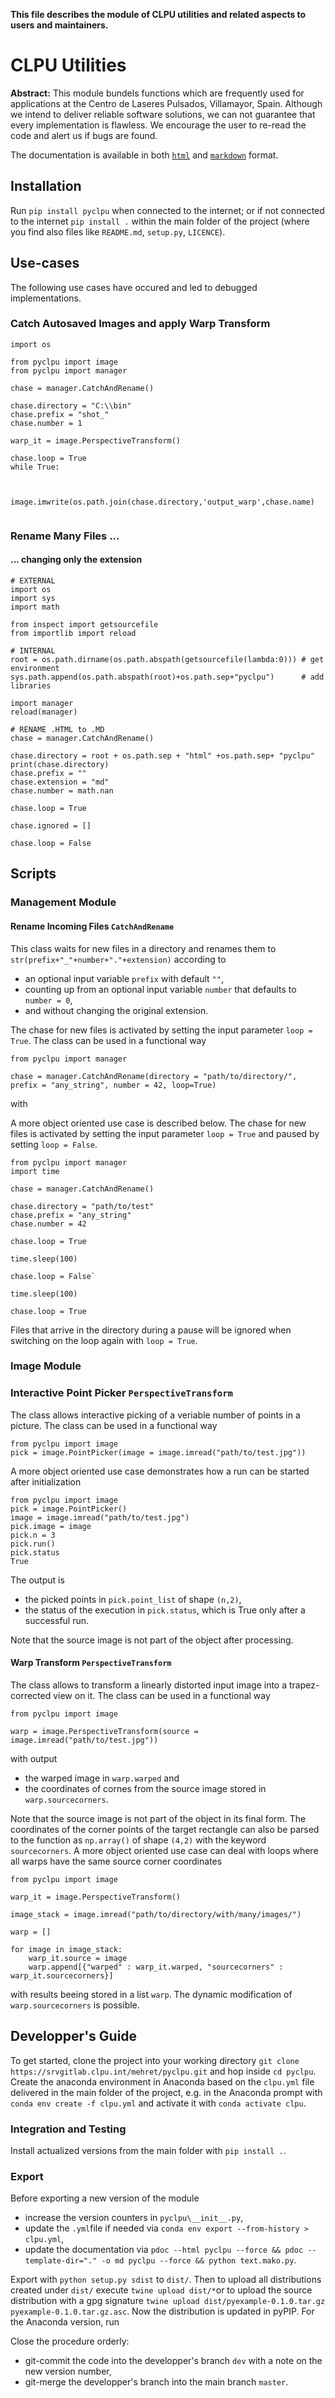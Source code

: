 **This file describes the module of CLPU utilities and related aspects to users and maintainers.**

# CLPU Utilities

**Abstract:** This module bundels functions which are frequently used for applications at the Centro de Laseres Pulsados, Villamayor, Spain. Although we intend to deliver reliable software solutions, we can not guarantee that every implementation is flawless. We encourage the user to re-read the code and alert us if bugs are found.

The documentation is available in both [`html`](./html/pyclpu/index.html) and [`markdown`](./md/pyclpu/index.md) format.

## Installation

Run `pip install pyclpu` when connected to the internet; or if not connected to the internet `pip install .` within the main folder of the project (where you find also files like `README.md`, `setup.py`, `LICENCE`).

## Use-cases

The following use cases have occured and led to debugged implementations.

### Catch Autosaved Images and apply Warp Transform

```
import os

from pyclpu import image
from pyclpu import manager

chase = manager.CatchAndRename()

chase.directory = "C:\\bin"
chase.prefix = "shot_"
chase.number = 1

warp_it = image.PerspectiveTransform()

chase.loop = True
while True:
    
    
    image.imwrite(os.path.join(chase.directory,'output_warp',chase.name)
    

```

### Rename Many Files ...

#### ... changing only the extension

```
# EXTERNAL
import os
import sys
import math

from inspect import getsourcefile
from importlib import reload

# INTERNAL
root = os.path.dirname(os.path.abspath(getsourcefile(lambda:0))) # get environment
sys.path.append(os.path.abspath(root)+os.path.sep+"pyclpu")      # add libraries

import manager
reload(manager)

# RENAME .HTML to .MD
chase = manager.CatchAndRename()

chase.directory = root + os.path.sep + "html" +os.path.sep+ "pyclpu"
print(chase.directory)
chase.prefix = ""
chase.extension = "md"
chase.number = math.nan

chase.loop = True

chase.ignored = []

chase.loop = False
```

## Scripts

### Management Module

#### Rename Incoming Files `CatchAndRename`

This class waits for new files in a directory and renames them to `str(prefix+"_"+number+"."+extension)` according to 
- an optional input variable `prefix` with default `""`, 
- counting up from an optional input variable `number` that defaults to `number = 0`, 
- and without changing the original extension.

The chase for new files is activated by setting the input parameter `loop = True`. The class can be used in a functional way

```
from pyclpu import manager

chase = manager.CatchAndRename(directory = "path/to/directory/", prefix = "any_string", number = 42, loop=True)
```

with 

A more object oriented use case is described below. The chase for new files is activated by setting the input parameter `loop = True` and paused by setting `loop = False`.

```
from pyclpu import manager
import time

chase = manager.CatchAndRename()

chase.directory = "path/to/test"
chase.prefix = "any_string"
chase.number = 42

chase.loop = True

time.sleep(100)

chase.loop = False`

time.sleep(100)

chase.loop = True

```

Files that arrive in the directory during a pause will be ignored when switching on the loop again with `loop = True`.

### Image Module

### Interactive Point Picker `PerspectiveTransform`

The class allows interactive picking of a veriable number of points in a picture. The class can be used in a functional way
```
from pyclpu import image
pick = image.PointPicker(image = image.imread("path/to/test.jpg")) 
```

A more object oriented use case demonstrates how a run can be started after initialization
```
from pyclpu import image
pick = image.PointPicker()
image = image.imread("path/to/test.jpg")
pick.image = image
pick.n = 3
pick.run()
pick.status
True
```

The output is
- the picked points in `pick.point_list` of shape `(n,2)`,
- the status of the execution in `pick.status`, which is True only after a successful run.
    
Note that the source image is not part of the object after processing.
    

#### Warp Transform `PerspectiveTransform`

The class allows to transform a linearly distorted input image into a trapez-corrected view on it. The class can be used in a functional way

```
from pyclpu import image

warp = image.PerspectiveTransform(source = image.imread("path/to/test.jpg")) 
```

with output
- the warped image in `warp.warped` and 
- the coordinates of cornes from the source image stored in `warp.sourcecorners`.

Note that the source image is not part of the object in its final form. The coordinates of the corner points of the target rectangle can also be parsed to the function as `np.array()` of shape `(4,2)` with the keyword `sourcecorners`. A more object oriented use case can deal with loops where all warps have the same source corner coordinates

```
from pyclpu import image

warp_it = image.PerspectiveTransform()

image_stack = image.imread("path/to/directory/with/many/images/")

warp = []

for image in image_stack:
    warp_it.source = image
    warp.append[{"warped" : warp_it.warped, "sourcecorners" : warp_it.sourcecorners}]
```

with results beeing stored in a list `warp`. The dynamic modification of `warp.sourcecorners` is possible.

## Developper's Guide

To get started, clone the project into your working directory `git clone https://srvgitlab.clpu.int/mehret/pyclpu.git` and hop inside `cd pyclpu`. Create the anaconda environment in Anaconda based on the `clpu.yml` file delivered in the main folder of the project, e.g. in the Anaconda prompt with `conda env create -f clpu.yml` and activate it with `conda activate clpu`.

### Integration and Testing

Install actualized versions from the main folder with `pip install .`.

### Export

Before exporting a new version of the module

- increase the version counters in `pyclpu\__init__.py`,
- update the `.yml`file if needed via `conda env export --from-history > clpu.yml`,
- update the documentation via `pdoc --html pyclpu --force && pdoc --template-dir="." -o md pyclpu --force && python text.mako.py`.

Export with `python setup.py sdist` to `dist/`. Then to upload all distributions created under `dist/` execute `twine upload dist/*`or to upload the source distribution with a gpg signature `twine upload dist/pyexample-0.1.0.tar.gz pyexample-0.1.0.tar.gz.asc`. Now the distribution is updated in pyPIP. For the Anaconda version, run 

Close the procedure orderly:
- git-commit the code into the developper's branch `dev` with a note on the new version number,
- git-merge the developper's branch into the main branch `master`.

